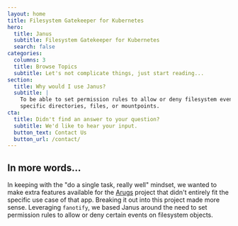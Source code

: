 ```yaml
---
layout: home
title: Filesystem Gatekeeper for Kubernetes
hero:
  title: Janus
  subtitle: Filesystem Gatekeeper for Kubernetes
  search: false
categories:
  columns: 3
  title: Browse Topics
  subtitle: Let's not complicate things, just start reading...
section:
  title: Why would I use Janus?
  subtitle: |
    To be able to set permission rules to allow or deny filesystem events on
    specific directories, files, or mountpoints.
cta:
  title: Didn't find an answer to your question?
  subtitle: We'd like to hear your input.
  button_text: Contact Us
  button_url: /contact/
---
```


## In more words...

In keeping with the "do a single task, really well" mindset, we wanted to make
extra features available for the [Arugs](https://clustergarage.io/argus)
project that didn't entirely fit the specific use case of that app. Breaking it
out into this project made more sense. Leveraging `fanotify`, we based Janus
around the need to set permission rules to allow or deny certain events on
filesystem objects.
